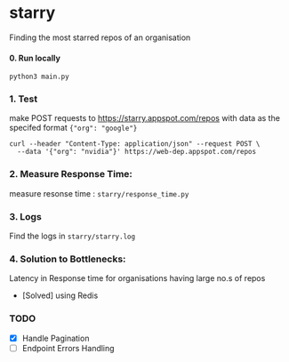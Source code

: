 # starry
Finding the most starred repos of an organisation

#### 0. Run locally

```console
python3 main.py
```
### 1. Test
make POST requests to https://starry.appspot.com/repos with data as the specifed format `{"org": "google"}`

```console
curl --header "Content-Type: application/json" --request POST \
  --data '{"org": "nvidia"}' https://web-dep.appspot.com/repos
```
### 2. Measure Response Time:
measure resonse time : `starry/response_time.py`

### 3. Logs
Find the logs in `starry/starry.log`

### 4. Solution to Bottlenecks:
Latency in Response time for organisations having large no.s of repos
- [Solved] using Redis

### TODO
- [x] Handle Pagination
- [ ] Endpoint Errors Handling
